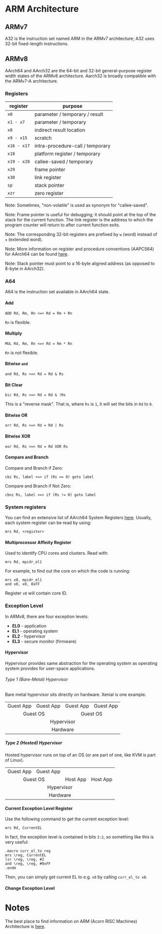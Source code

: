 # ARM Architecture


## ARMv7

A32 is the instruction set named ARM in the ARMv7 architecture; A32 uses 32-bit fixed-length instructions.

## ARMv8

AArch64 and AArch32 are the 64-bit and 32-bit general-purpose register width states of the ARMv8 architecture. Aarch32 is broadly compatible with the ARMv7-A architecture.

### Registers

|   register   |             purpose              |
|--------------|----------------------------------|
|     `x0`     | parameter / temporary / result   |
|  `x1 - x7`   | parameter / temporary            |
|     `x8`     | indirect result location         |
|  `x9 - x15`  | scratch                          |
| `x16 - x17`  | intra-procedure-call / temporary |
|    `x18`     | platform register / temporary    |
| `x19 - x28`  | callee-saved / temporary         |
|    `x29`     | frame pointer                    |
|    `x30`     | link register                    |
|     `sp`     | stack pointer                    |
|    `xzr`     | zero register                    |

Note: Sometimes, "non-volatile" is used as synonym for "callee-saved".

Note: Frame pointer is useful for debugging; it should point at the top of the stack for the current function. The link register is the address to which the program counter will return to after current function exits.

Note: The corresponding 32-bit registers are prefixed by `w` (word) instead of `x` (extended word).

Note: More information on register and procedure conventions (AAPCS64) for AArch64 can be found [here](https://developer.arm.com/documentation/ihi0055/c/).

Note: Stack pointer must point to a 16-byte aligned address (as opposed to 8-byte in AArch32).

### A64

A64 is the instruction set available in AArch64 state.

#### Add

```
ADD Rd, Rm, Rn <=> Rd = Rm + Rn
```

`Rn` is flexible.

#### Multiply

```
MUL Rd, Rm, Rn <=> Rd = Rm * Rn
```

`Rn` is not flexible.

#### Bitwise `and`

```
and Rd, Rs <=> Rd = Rd & Rs
```

#### Bit Clear

```
bic Rd, Rs <=> Rd = Rd & !Rs
```

This is a "reverse mask". That is, where `Rs` is `1`, it will set the bits in `Rd` to `0`.

#### Bitwise OR

```
orr Rd, Rs <=> Rd = Rd | Rs
```

#### Bitwise XOR

```
eor Rd, Rs <=> Rd = Rd XOR Rs
```

#### Compare and Branch

Compare and Branch if Zero:

```
cbz Rs, label <=> if (Rs == 0) goto label
```

Compare and Branch if Not Zero:

```
cbnz Rs, label <=> if (Rs != 0) goto label
```

### System registers

You can find an extensive list of AArch64 System Registers [here](https://developer.arm.com/docs/ddi0595/h/aarch64-system-registers). Usually, each system register can be read by using:

```
mrs Rd, <register>
```

#### Multiprocessor Affinity Register

Used to identify CPU cores and clusters. Read with:

```
mrs Rd, mpidr_el1
```

For example, to find out the core on which the code is running:

```
mrs x0, mpidr_el1
and x0, x0, 0xFF
```

Register `x0` will contain core ID.

### Exception Level

In ARMv8, there are four exception levels:

* **EL0** - application
* **EL1** - operating system
* **EL2** - hypervisor
* **EL3** - secure monitor (firmware)

#### Hypervisor

Hypervisor provides same abstraction for the operating system as operating system provides for user-space applications.

###### Type 1 (Bare-Metal) Hypervisor

Bare metal hypervisor sits directly on hardware. Xenial is one example.

<table>
	<tbody>
		<tr>
			<td align="center">Guest App</td>
			<td align="center">Guest App</td>
			<td align="center">Guest App</td>
			<td align="center">Guest App</td>
		</tr>
		<tr>
			<td align="center" colspan=2>Guest OS</td>
			<td align="center" colspan=2>Guest OS</td>
		</tr>
		<tr>
			<td align="center" colspan=4>Hypervisor</td>
		</tr>
		<tr>
			<td align="center" colspan=4>Hardware</td>
		</tr>
	</tbody>
</table>

##### Type 2 (Hosted) Hypervisor

Hosted hypervisor runs on top of an OS (or are part of one, like KVM is part of Linux).

<table>
	<tbody>
		<tr>
			<td align="center">Guest App</td>
			<td align="center">Guest App</td>
			<td align="center" colspan=2></td>
		</tr>
		<tr>
			<td align="center" colspan=2>Guest OS</td>
			<td align="center">Host App</td>
			<td align="center">Host App</td>
		</tr>
		<tr>
			<td align="center" colspan=4>Hypervisor</td>
		</tr>
		<tr>
			<td align="center" colspan=4>Hardware</td>
		</tr>
	</tbody>
</table>

#### Current Exception Level Register

Use the following command to get the current exception level:

```
mrs Rd, CurrentEL
```

In fact, the exception level is contained in bits `3:2`, so something like this is very useful:

```
.macro curr_el_to reg
mrs \reg, CurrentEL
lsr \reg, \reg, #2
and \reg, \reg, #0xFF
.endm
```

Then, you can simply get current EL to e.g. `x0` by calling `curr_el_to x0`.

#### Change Exception Level

# Notes

The best place to find information on ARM (Acorn RISC Machines) Architecture is [here](https://developer.arm.com/documentation/).

